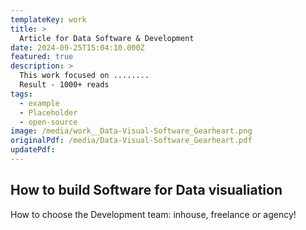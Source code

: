 ```yaml
---
templateKey: work
title: >
  Article for Data Software & Development
date: 2024-09-25T15:04:10.000Z
featured: true
description: >
  This work focused on ........
  Result - 1000+ reads
tags:
  - example
  - Placeholder
  - open-source
image: /media/work__Data-Visual-Software_Gearheart.png
originalPdf: /media/Data-Visual-Software_Gearheart.pdf
updatePdf: 
---
```

## How to build Software for Data visualiation

How to choose the Development team: inhouse, freelance or agency!
